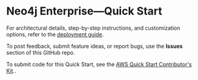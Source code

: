 # Neo4j Enterprise—Quick Start

For architectural details, step-by-step instructions, and customization options, refer to the [deployment guide](https://aws-quickstart.github.io/quickstart-neo4j/).

To post feedback, submit feature ideas, or report bugs, use the **Issues** section of this GitHub repo. 

To submit code for this Quick Start, see the [AWS Quick Start Contributor's Kit](https://aws-quickstart.github.io/)..
